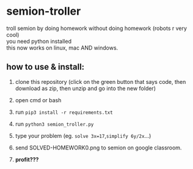 # semion-troller
troll semion by doing homework without doing homework (robots r very cool) <br>
you need python installed <br>
this now works on linux, mac AND windows. <br>
## how to use & install: 
 
 1. clone this repository (click on the green button that says code, then download as zip, then unzip and go into the new folder) <br>
 
 2. open cmd or bash <br>
 
 3. run ```pip3 install -r requirements.txt``` <br>

 4. run ```python3 semion_troller.py``` <br>
 
 5. type your problem (eg. ```solve 3x=17```,```simplify 6y/2x```...) <br>
 
 6. send SOLVED-HOMEWORK0.png to semion on google classroom. <br>
 
 7. **profit???**
